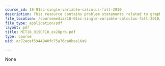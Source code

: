 ```yaml
---
course_id: 18-01sc-single-variable-calculus-fall-2010
description: This resource contains problem statements related to graph features.
file_location: /coursemedia/18-01sc-single-variable-calculus-fall-2010/ac72acef5944940fc75a76ca8bee16a9_MIT18_01SCF10_ex28prb.pdf
file_type: application/pdf
layout: pdf
title: MIT18_01SCF10_ex28prb.pdf
type: course
uid: ac72acef5944940fc75a76ca8bee16a9

---
```

None